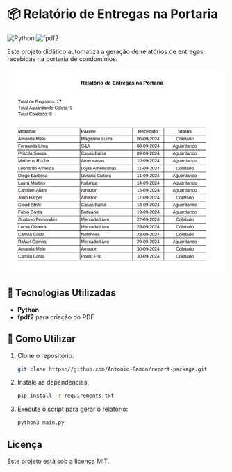 # 📦 Relatório de Entregas na Portaria

![Python](https://img.shields.io/badge/python-3.8%2B-blue.svg) ![fpdf2](https://img.shields.io/badge/fpdf2-v2.5.5-orange.svg)

Este projeto didático automatiza a geração de relatórios de entregas recebidas na portaria de condomínios.

![Relatório de Entregas na Portaria](./report_preview.png)

## 🚀 Tecnologias Utilizadas

- **Python** 
- **fpdf2** para criação do PDF

## 📂 Como Utilizar

1. Clone o repositório:
   ```bash
   git clone https://github.com/Antonio-Ramon/report-package.git
   ```
2. Instale as dependências:
    ```bash
   pip install -r requirements.txt
   ```
3. Execute o script para gerar o relatório:
    ```bash
   python3 main.py
   ```

## Licença

Este projeto está sob a licença MIT.

